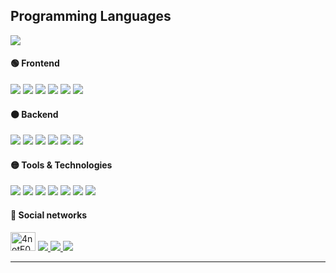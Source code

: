
<h2>Programming Languages</h2>

<p>
  <img src="https://img.shields.io/badge/JavaScript-F7DF1E?style=for-the-badge&logo=javascript&logoColor=black">
<!--   <img src="https://img.shields.io/badge/TypeScript-007ACC?style=for-the-badge&logo=typescript&logoColor=white"> -->
<!--   <img src="https://img.shields.io/badge/Python-14354C?style=for-the-badge&logo=python&logoColor=white"> -->
</p>

<h4>
  🟢 Frontend
</h4> 
<p>
  <img src="https://img.shields.io/badge/HTML5-E34F26?style=for-the-badge&logo=html5&logoColor=white">
  <img src="https://img.shields.io/badge/CSS3-1572B6?style=for-the-badge&logo=css3&logoColor=white">
  <img src="https://img.shields.io/badge/React-20232A?style=for-the-badge&logo=react&logoColor=61DAFB">
  <img src="https://img.shields.io/badge/Tailwind_CSS-38B2AC?style=for-the-badge&logo=tailwind-css&logoColor=white">
  <img src="https://img.shields.io/badge/Axios-BD1FE0?style=for-the-badge">
  <img src="https://img.shields.io/badge/Bootstrap-563D7C?style=for-the-badge&logo=bootstrap&logoColor=white">
</p>

<h4>
 ⚫ Backend
</h4> 
<p>
  <img src="https://img.shields.io/badge/Node.js-339933?style=for-the-badge&logo=nodedotjs&logoColor=white">
  <img src="https://img.shields.io/badge/Express.js-000000?style=for-the-badge&logo=express&logoColor=white">
  <img src="https://img.shields.io/badge/MongoDB-white?style=for-the-badge&logo=mongodb&logoColor=4EA94B">
  <img src="https://img.shields.io/badge/MySQL-005C84?style=for-the-badge&logo=mysql&logoColor=white">
  <img src="https://img.shields.io/badge/Microsoft_SQL_Server-CC2927?style=for-the-badge&logo=microsoft-sql-server&logoColor=white">
  <img src="https://img.shields.io/badge/Mongoose-00C58E?style=for-the-badge">
</p>

<h4> 🟡 Tools & Technologies </h4>
<p>
  <img src="https://img.shields.io/badge/Git-F05032?style=for-the-badge&logo=git&logoColor=white">
  <img src="https://img.shields.io/badge/GitHub-100000?style=for-the-badge&logo=github&logoColor=white">
  <img src="https://img.shields.io/badge/Linux-FCC624?style=for-the-badge&logo=linux&logoColor=black">
  <img src="https://img.shields.io/badge/Figma-F24E1E?style=for-the-badge&logo=figma&logoColor=white">
  <img src="https://img.shields.io/badge/Notion-000000?style=for-the-badge&logo=notion&logoColor=white">
  <img src="https://img.shields.io/badge/Postman-FF6C37?style=for-the-badge&logo=Postman&logoColor=white">
  <img src="https://img.shields.io/badge/Heroku-430098?style=for-the-badge&logo=heroku&logoColor=white">
</p>


<!-- ### Github Stats
<table>
  <tr>
    <td valign="top"><img src="https://github-readme-stats.vercel.app/api/top-langs/?username=veroMoreno&theme=radical&card_width=450em)](https://github.com/veroMoreno/veroMoreno/github-readme-stats"/></td>
    <td valign="top"><img height="180em" src="https://github-readme-stats.vercel.app/api?username=veroMoreno&show_icons=true&hide_border=true&&count_private=true&include_all_commits=true&theme=radical&hide_stars=false" /></td>
  </tr>
</table> -->

<h4>
  🔵 Social networks
</h4>



<p>
  <a href="https://www.instagram.com/4notF0und4" target="blank"><img  src="https://raw.githubusercontent.com/rahuldkjain/github-profile-readme-generator/master/src/images/icons/Social/instagram.svg" alt="4notF0und4" height="30" width="40" /></a>
  <a href="https://www.linkedin.com/in/pablojs/">
    <img src="https://img.shields.io/badge/LinkedIn-0077B5?style=for-the-badge&logo=linkedin&logoColor=white">
  </a>
  <a href="https://twitter.com/Shacosu1">
    <img src="https://img.shields.io/badge/Twitter-1DA1F2?style=for-the-badge&logo=twitter&logoColor=white">
  </a>

  <a href="mailto:pespinozahernandez22@gmail.com">
    <img src="https://img.shields.io/badge/Gmail-D14836?style=for-the-badge&logo=gmail&logoColor=white">
  </a>
</p>

---
